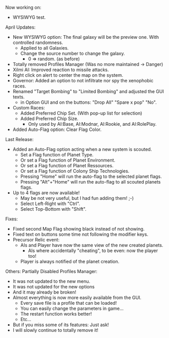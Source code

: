 Now working on:
- WYSIWYG test.

April Updates:
- New WYSIWYG option: The final galaxy will be the preview one. With controlled randomness.
  - Applied to all Galaxies.
  - Change the source number to change the galaxy.
    - 0 => random. (as before)
- Totally removed Profiles Manager (Was no more maintained -> Danger)
- Xilmi AI: Improved reaction to missile attacks.
- Right click on alert to center the map on the system.
- Governor: Added an option to not infiltrate nor spy the xenophobic races.
- Renamed "Target Bombing" to "Limited Bombing" and adjusted the GUI texts.
  - in Option GUI and on the buttons: "Drop All" "Spare x pop" "No".
- Custom Races:
  - Added Preferred Chip Set. (With pop-up list for selection)
  - Added Preferred Chip Size.
    - Only used by AI:Base, AI:Modnar, AI:Rookie, and AI:RolePlay.
- Added Auto-Flag option: Clear Flag Color.


Last Release:
- Added an Auto-Flag option acting when a new system is scouted.
  - Set a Flag function of Planet Type.
  - Or set a Flag function of Planet Environment.
  - Or set a Flag function of Planet Ressources.
  - Or set a Flag function of Colony Ship Technologies.
  - Pressing "Home" will run the auto-flag to the selected planet flags.
  - Pressing "Alt"+"Home"  will run the auto-flag to all scouted planets flags.
- Up to 4 flags are now available!
  - May be not very useful, but I had fun adding them! ;-)
  - Select Left-Right with "Ctrl".
  - Select Top-Bottom with "Shift".

Fixes:
- Fixed second Map Flag showing black instead of not showing.
- Fixed text on buttons some time not following the modifier keys.
- Precursor Relic event:
  - AIs and Player have now the same view of the new created planets.
    - AIs where accidentally "cheating", to be even: now the player too!
  - Player is always notified of the planet creation.

Others: Partially Disabled Profiles Manager:
- It was not updated to the new menu.
- It was not updated for the new options
- And it may already be broken!
- Almost everything is now more easily available from the GUI.
  - Every save file is a profile that can be loaded!
  - You can easily change the parameters in game...
  - The restart function works better!
  - Etc...
- But if you miss some of its features: Just ask!
- I will slowly continue to totally remove it!